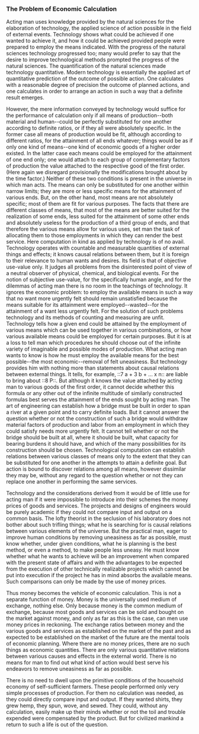 ### The Problem of Economic Calculation

Acting man uses knowledge provided by the natural sciences for the elaboration of technology, the applied science of action possible in the field of external events. Technology shows what could be achieved if one wanted to achieve it, and how it could be achieved provided people were prepared to employ the means indicated. With the progress of the natural sciences technology progressed too; many would prefer to say that the desire to improve technological methods prompted the progress of the natural sciences. The quantification of the natural sciences made technology quantitative. Modern technology is essentially the applied art of quantitative prediction of the outcome of possible action. One calculates with a reasonable degree of precision the outcome of planned actions, and one calculates in order to arrange an action in such a way that a definite result emerges.

However, the mere information conveyed by technology would suffice for the performance of calculation only if all means of production--both material and human--could be perfectly substituted for one another according to definite ratios, or if they all were absolutely specific. In the former case all means of production would be fit, although according to different ratios, for the attainment of all ends whatever; things would be as if only one kind of means--one kind of economic goods of a higher order existed. In the latter case each means could be employed for the attainment of one end only; one would attach to each group of complementary factors of production the value attached to the respective good of the first order. (Here again we disregard provisionally the modifications brought about by the time factor.) Neither of these two conditions is present in the universe in which man acts. The means can only be substituted for one another within narrow limits; they are more or less specific means for the attainment of various ends. But, on the other hand, most means are not absolutely specific; most of them are fit for various purposes. The facts that there are different classes of means, that most of the means are better suited for the realization of some ends, less suited for the attainment of some other ends and absolutely useless for the production of a third group of ends, and that therefore the various means allow for various uses, set man the task of allocating them to those employments in which they can render the best service. Here computation in kind as applied by technology is of no avail. Technology operates with countable and measurable quantities of external things and effects; it knows causal relations between them, but it is foreign to their relevance to human wants and desires. Its field is that of objective use-value only. It judges all problems from the disinterested point of view of a neutral observer of physical, chemical, and biological events. For the notion of subjective use-value, for the specifically human angle, and for the dilemmas of acting man there is no room in the teachings of technology. It ignores the economic problem: to employ the available means in such a way that no want more urgently felt should remain unsatisfied because the means suitable for its attainment were employed--wasted--for the attainment of a want less urgently felt. For the solution of such problems technology and its methods of counting and measuring are unfit. Technology tells how a given end could be attained by the employment of various means which can be used together in various combinations, or how various available means could be employed for certain purposes. But it is at a loss to tell man which procedures he should choose out of the infinite variety of imaginable and possible modes of production. What acting man wants to know is how he must employ the available means for the best possible--the most economic--removal of felt uneasiness. But technology provides him with nothing more than statements about causal relations between external things. It tells, for example, ::7 a + 3 b + ... x n:: are liable to bring about ::8 P::. But although it knows the value attached by acting man to various goods of the first order, it cannot decide whether this formula or any other out of the infinite multitude of similarly constructed formulas best serves the attainment of the ends sought by acting man. The art of engineering can establish how a bridge must be built in order to span a river at a given point and to carry definite loads. But it cannot answer the question whether or not the construction of such a bridge would withdraw material factors of production and labor from an employment in which they could satisfy needs more urgently felt. It cannot tell whether or not the bridge should be built at all, where it should be built, what capacity for bearing burdens it should have, and which of the many possibilities for its construction should be chosen. Technological computation can establish relations between various classes of means only to the extent that they can be substituted for one another in the attempts to attain a definite goal. But action is bound to discover relations among all means, however dissimilar they may be, without any regard to the question whether or not they can replace one another in performing the same services.

Technology and the considerations derived from it would be of little use for acting man if it were impossible to introduce into their schemes the money prices of goods and services. The projects and designs of engineers would be purely academic if they could not compare input and output on a common basis. The lofty theorist in the seclusion of his laboratory does not bother about such trifling things; what he is searching for is causal relations between various elements of the universe. But the practical man, eager to improve human conditions by removing uneasiness as far as possible, must know whether, under given conditions, what he is planning is the best method, or even a method, to make people less uneasy. He must know whether what he wants to achieve will be an improvement when compared with the present state of affairs and with the advantages to be expected from the execution of other technically realizable projects which cannot be put into execution if the project he has in mind absorbs the available means. Such comparisons can only be made by the use of money prices.

Thus money becomes the vehicle of economic calculation. This is not a separate function of money. Money is the universally used medium of exchange, nothing else. Only because money is the common medium of exchange, because most goods and services can be sold and bought on the market against money, and only as far as this is the case, can men use money prices in reckoning. The exchange ratios between money and the various goods and services as established on the market of the past and as expected to be established on the market of the future are the mental tools of economic planning. Where there are no money prices, there are no such things as economic quantities. There are only various quantitative relations between various causes and effects in the external world. There is no means for man to find out what kind of action would best serve his endeavors to remove uneasiness as far as possible.

There is no need to dwell upon the primitive conditions of the household economy of self-sufficient farmers. These people performed only very simple processes of production. For them no calculation was needed, as they could directly compare input and output. If they wanted shirts, they grew hemp, they spun, wove, and sewed. They could, without any calculation, easily make up their minds whether or not the toil and trouble expended were compensated by the product. But for civilized mankind a return to such a life is out of the question.
